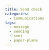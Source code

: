```yaml
---
title: Send check
categories:
  - Communications
tags:
  - message
  - sending
  - sent
  - paper-plane
---
```


